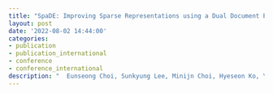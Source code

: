 ```yaml
---
title: "SpaDE: Improving Sparse Representations using a Dual Document Encoder for First-stage Retrieval"
layout: post
date: '2022-08-02 14:44:00'
categories:
- publication
- publication_international
- conference
- conference_international
description: "	Eunseong Choi, Sunkyung Lee, Minijn Choi, Hyeseon Ko, Young-In Song and Jongwuk Lee<br>The 31st ACM International Conference on Information and Knowledge Management (CIKM)<br>Atlanta, Georgia, USA, October 17-21, 2022 (To appear)"
---
```

